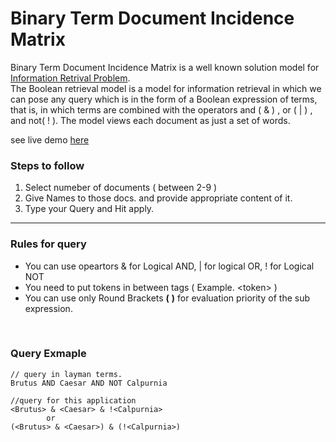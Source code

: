 # Binary Term Document Incidence Matrix
<p>Binary Term Document Incidence Matrix is a well known solution model for <a href="http://nlp.stanford.edu/IR-book/html/htmledition/an-example-information-retrieval-problem-1.html">Information Retrival Problem</a>. <br>
The Boolean retrieval model is a model for information retrieval in which we can pose any query which is in the form of a Boolean expression of terms, that is, in which terms are combined with the operators and ( &amp; ) , or ( | ) , and not( ! ). The model views each document as just a set of words. </p>
see live demo <a href="jimishf.github.io/Binary-Term-Document-Incidence-Matrix/index.html">here</a> 
   
   <h3>Steps to follow</h3>
	<ol>
		<li>	Select numeber of documents ( between 2-9 )</li>
		<li>	Give Names to those docs. and provide appropriate content of it.</li>
		<li> 	Type your Query and Hit apply.</li>
	</ol>

--------------------------	
<h3> Rules for query </h3>

* You can use opeartors & for Logical AND, | for logical OR, ! for Logical NOT		
* You need to put tokens in between tags ( Example. &lt;token&gt; )
* You can use only Round Brackets <b>(</b>  <b>)</b> for evaluation priority of the sub expression.
<br>

<h3>Query Exmaple </h3>

	// query in layman terms.
	Brutus AND Caesar AND NOT Calpurnia
	
	//query for this application
	<Brutus> & <Caesar> & !<Calpurnia>
			or
	(<Brutus> & <Caesar>) & (!<Calpurnia>)
		
